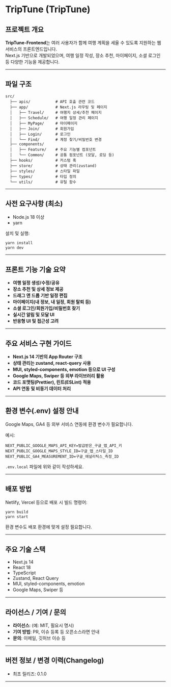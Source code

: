 # TripTune (TripTune)

## 프로젝트 개요

**TripTune-Frontend**는 여러 사용자가 함께 여행 계획을 세울 수 있도록 지원하는 웹 서비스의 프론트엔드입니다.  
Next.js 기반으로 개발되었으며, 여행 일정 작성, 장소 추천, 마이페이지, 소셜 로그인 등 다양한 기능을 제공합니다.

---

## 파일 구조

```
src/
  ├── apis/           # API 호출 관련 코드
  ├── app/            # Next.js 라우팅 및 페이지
  │   ├── Travel/     # 여행지 상세/추천 페이지
  │   ├── Schedule/   # 여행 일정 관리 페이지
  │   ├── MyPage/     # 마이페이지
  │   ├── Join/       # 회원가입
  │   ├── Login/      # 로그인
  │   └── Find/       # 계정 찾기/비밀번호 변경
  ├── components/
  │   ├── Feature/    # 주요 기능별 컴포넌트
  │   └── Common/     # 공통 컴포넌트 (모달, 로딩 등)
  ├── hooks/          # 커스텀 훅
  ├── store/          # 상태 관리(zustand)
  ├── styles/         # 스타일 파일
  ├── types/          # 타입 정의
  └── utils/          # 유틸 함수
```

---

## 사전 요구사항 (최소)

- Node.js 18 이상
- yarn

설치 및 실행:
```bash
yarn install
yarn dev
```

---

## 프론트 기능 기술 요약

- **여행 일정 생성/수정/공유**
- **장소 추천 및 상세 정보 제공**
- **드래그 앤 드롭 기반 일정 편집**
- **마이페이지(내 정보, 내 일정, 회원 탈퇴 등)**
- **소셜 로그인/회원가입/비밀번호 찾기**
- **실시간 알림 및 모달 UI**
- **반응형 UI 및 접근성 고려**

---

## 주요 서비스 구현 가이드

- **Next.js 14 기반의 App Router 구조**
- **상태 관리는 zustand, react-query 사용**
- **MUI, styled-components, emotion 등으로 UI 구성**
- **Google Maps, Swiper 등 외부 라이브러리 활용**
- **코드 포맷팅(Prettier), 린트(ESLint) 적용**
- **API 연동 및 비동기 데이터 처리**

---

## 환경 변수(.env) 설정 안내

Google Maps, GA4 등 외부 서비스 연동에 환경 변수가 필요합니다.

예시:
```
NEXT_PUBLIC_GOOGLE_MAPS_API_KEY=발급받은_구글_맵_API_키
NEXT_PUBLIC_GOOGLE_MAPS_STYLE_ID=구글_맵_스타일_ID
NEXT_PUBLIC_GA4_MEASUREMENT_ID=구글_애널리틱스_측정_ID
```
`.env.local` 파일에 위와 같이 작성하세요.

---

## 배포 방법

Netlify, Vercel 등으로 배포 시 빌드 명령어:
```bash
yarn build
yarn start
```
환경 변수도 배포 환경에 맞게 설정 필요합니다.

---

## 주요 기술 스택

- Next.js 14
- React 18
- TypeScript
- Zustand, React Query
- MUI, styled-components, emotion
- Google Maps, Swiper 등

---

## 라이선스 / 기여 / 문의

- **라이선스**: (예: MIT, 필요시 명시)
- **기여 방법**: PR, 이슈 등록 등 오픈소스라면 안내
- **문의**: 이메일, 깃허브 이슈 등

---

## 버전 정보 / 변경 이력(Changelog)

- 최초 릴리즈: 0.1.0

---
